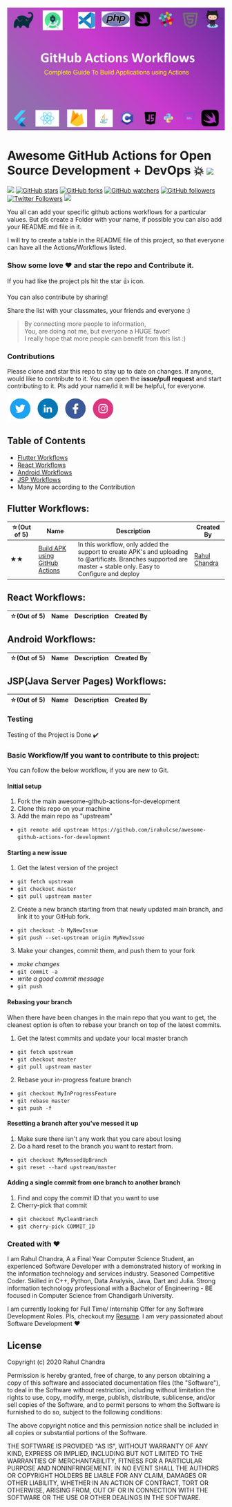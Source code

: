 ![Image](images/rovers2.jpg)
# Awesome GitHub Actions for Open Source Development + DevOps :boom: ![](https://cdn.rawgit.com/sindresorhus/awesome/d7305f38d29fed78fa85652e3a63e154dd8e8829/media/badge.svg)
![](https://img.shields.io/github/last-commit/irahulcse/awesome-github-actions-for-development.svg?label=last%20update&style=flat)
[![GitHub stars](https://img.shields.io/github/stars/irahulcse/awesome-github-actions-for-development.svg?style=social&label=Star)](https://github.com/irahulcse/awesome-github-actions-for-development) [![GitHub forks](https://img.shields.io/github/forks/irahulcse/awesome-github-actions-for-development.svg?style=social&label=Fork)](https://github.com/irahulcse/awesome-github-actions-for-development/fork)
[![GitHub watchers](https://img.shields.io/github/watchers/irahulcse/awesome-github-actions-for-development.svg?style=social&label=Watch)](https://github.com/irahulcse/awesome-github-actions-for-development)
[![GitHub followers](https://img.shields.io/github/followers/irahulcse.svg?style=social&label=Follow)](https://github.com/irahulcse/awesome-github-actions-for-development) [![Twitter Followers](https://img.shields.io/twitter/follow/1rahulchandra1.svg?style=social)](https://twitter.com/1rahulchandra1)
![](https://img.shields.io/github/repo-size/irahulcse/awesome-github-actions-for-development.svg?label=Repo%20size&style=flat-square)&nbsp;     


You all can add your specific github actions workflows for a particular values. But pls create a Folder with your name, if possible you can also add your README.md file in it.

I will try to create a table in the README file of this project, so that everyone can have all the Actions/Workflows listed.


### Show some love :heart: and star the repo and Contribute it.

If you had like the project pls hit the star :+1: icon.

You can also contribute by sharing!  

Share the list with your classmates, your friends and everyone :)

> By connecting more people to information,  
> You, are doing not me, but everyone a HUGE favor!  
> I really hope that more people can benefit from this list :)

### Contributions
Please clone and star this repo to stay up to date on changes. If anyone, would like to contribute to it. You can open the **issue/pull request** and start contributing to it. Pls add your name/id it will be helpful, for everyone.



<a href="https://twitter.com/1rahulchandra1"><img src="https://github.com/aritraroy/social-icons/blob/master/twitter-icon.png?raw=true" width="60"></a>
<a href="https://www.linkedin.com/in/rahul-chandra-a8371b11b/"><img src="https://github.com/aritraroy/social-icons/blob/master/linkedin-icon.png?raw=true" width="60"></a>
<a href="https://facebook.com"><img src="https://github.com/aritraroy/social-icons/blob/master/facebook-icon.png?raw=true" width="60"></a>
<a href="https://instagram.com/rahulchandra_99"><img src="https://github.com/aritraroy/social-icons/blob/master/instagram-icon.png?raw=true" width="60"></a>

## Table of Contents

* [Flutter Workflows](#flutter-workflows)
* [React Workflows](#React-workflows)
* [Android Workflows](#Android-workflows)
* [JSP Workflows](#JSP-workflows)
* Many More according to the Contribution




## Flutter Workflows:
| ☆(Out of 5) | Name | Description | Created By |
| --- | --- | --- | --- |
| ★★ | [Build APK using GitHub Actions](https://github.com/irahulcse/awesome-github-actions-for-development/tree/main/Flutter%20Workflows/workflows/Build%20Flutter%20APK%20(Rahul%20Chandra)/.github/workflows) | In this workflow, only added the support to create APK's and uploading to @artificats. Branches supported are master + stable only. Easy to Configure and deploy | [Rahul Chandra](https://github.com/irahulcse)


## React Workflows:
| ☆(Out of 5) | Name | Description | Created By |
| --- | --- | --- | --- |


## Android Workflows:
| ☆(Out of 5) | Name | Description | Created By |
| --- | --- | --- | --- |


## JSP(Java Server Pages) Workflows:
| ☆(Out of 5) | Name | Description | Created By |
| --- | --- | --- | --- |




### Testing

Testing of the Project is Done :heavy_check_mark:

### Basic Workflow/If you want to contribute to this project:
You can follow the below workflow, if you are new to Git. 

#### Initial setup
1. Fork the main awesome-github-actions-for-development
2. Clone this repo on your machine
3. Add the main repo as "upstream"
  * `git remote add upstream https://github.com/irahulcse/awesome-github-actions-for-development`

#### Starting a new issue
1. Get the latest version of the project
  * `git fetch upstream`
  * `git checkout master`
  * `git pull upstream master`

2. Create a new branch starting from that newly updated main branch, and link it to your GitHub fork.
  * `git checkout -b MyNewIssue`
  * `git push --set-upstream origin MyNewIssue`

3. Make your changes, commit them, and push them to your fork
  * *make changes*
  * `git commit -a`
  * *write a good commit message*
  * `git push`

#### Rebasing your branch
When there have been changes in the main repo that you want to get, the cleanest option is often to rebase your branch on top of the latest commits.

1. Get the latest commits and update your local master branch
  * `git fetch upstream`
  * `git checkout master`
  * `git pull upstream master`

2. Rebase your in-progress feature branch
  * `git checkout MyInProgressFeature`
  * `git rebase master`
  * `git push -f`

#### Resetting a branch after you've messed it up
1. Make sure there isn't any work that you care about losing
2. Do a hard reset to the branch you want to restart from.
  * `git checkout MyMessedUpBranch`
  * `git reset --hard upstream/master`

#### Adding a single commit from one branch to another branch
1. Find and copy the commit ID that you want to use
2. Cherry-pick that commit
  * `git checkout MyCleanBranch`
  * `git cherry-pick COMMIT_ID`

### Created with :heart:
I am Rahul Chandra, A a Final Year Computer Science Student, an experienced Software Developer with a demonstrated history of working in the information technology and services industry. Seasoned Competitive Coder. Skilled in C++, Python, Data Analysis, Java, Dart and Julia. Strong information technology professional with a Bachelor of Engineering - BE focused in Computer Science from Chandigarh University. 

I am currently looking for Full Time/ Internship Offer for any Software Development Roles. Pls, checkout my [Resume](https://drive.google.com/file/d/1BYZcHo9SGrI5h10fxFbtqPLz86ni_VnR/view?usp=sharing).  I am very passionated about Software Development :heart:

## License

Copyright (c) 2020 Rahul Chandra

Permission is hereby granted, free of charge, to any person obtaining a copy of this software and associated documentation files (the "Software"), to deal in the Software without restriction, including without limitation the rights to use, copy, modify, merge, publish, distribute, sublicense, and/or sell copies of the Software, and to permit persons to whom the Software is furnished to do so, subject to the following conditions:

The above copyright notice and this permission notice shall be included in all copies or substantial portions of the Software.

THE SOFTWARE IS PROVIDED "AS IS", WITHOUT WARRANTY OF ANY KIND, EXPRESS OR IMPLIED, INCLUDING BUT NOT LIMITED TO THE WARRANTIES OF MERCHANTABILITY, FITNESS FOR A PARTICULAR PURPOSE AND NONINFRINGEMENT. IN NO EVENT SHALL THE AUTHORS OR COPYRIGHT HOLDERS BE LIABLE FOR ANY CLAIM, DAMAGES OR OTHER LIABILITY, WHETHER IN AN ACTION OF CONTRACT, TORT OR OTHERWISE, ARISING FROM, OUT OF OR IN CONNECTION WITH THE SOFTWARE OR THE USE OR OTHER DEALINGS IN THE SOFTWARE.
